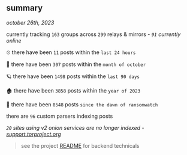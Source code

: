 
## summary
_october 26th, 2023_

currently tracking `163` groups across `299` relays & mirrors - _`91` currently online_

⏲ there have been `11` posts within the `last 24 hours`

🦈 there have been `307` posts within the `month of october`

🪐 there have been `1498` posts within the `last 90 days`

🏚 there have been `3858` posts within the `year of 2023`

🦕 there have been `8548` posts `since the dawn of ransomwatch`

there are `96` custom parsers indexing posts

_`20` sites using v2 onion services are no longer indexed - [support.torproject.org](https://support.torproject.org/onionservices/v2-deprecation/)_

> see the project [README](https://github.com/joshhighet/ransomwatch#ransomwatch--) for backend technicals
